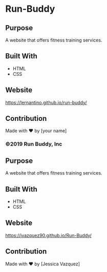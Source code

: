 # Run-Buddy

## Purpose
A website that offers fitness training services. 

## Built With
* HTML
* CSS

## Website
https://lernantino.github.io/run-buddy/

## Contribution
Made with ❤️ by [your name]

### ©️2019 Run Buddy, Inc 

## Purpose
A website that offers fitness training services.

## Built With
* HTML
* CSS

## Website
https://jvazquez90.github.io/Run-Buddy/

## Contribution
Made with ❤️ by [Jessica Vazquez]

